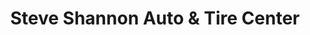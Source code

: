 ---
title: "Steve Shannon Auto & Tire Center"
url: /berwick/steve-shannon-auto-and-tire-center/
shop: car repair
---